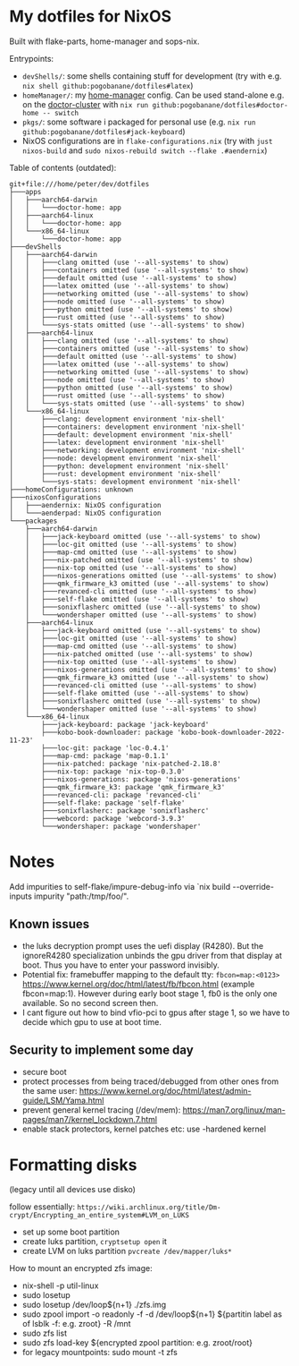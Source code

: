 # My dotfiles for NixOS

Built with flake-parts, home-manager and sops-nix.

Entrypoints:

 - `devShells/`: some shells containing stuff for development (try with e.g. `nix shell github:pogobanane/dotfiles#latex`)
 - `homeManager/`: my [home-manager](https://github.com/nix-community/home-manager) config. Can be used stand-alone e.g. on the [doctor-cluster](https://github.com/TUM-DSE/doctor-cluster-config) with `nix run github:pogobanane/dotfiles#doctor-home -- switch`
 - `pkgs/`: some software i packaged for personal use (e.g. `nix run github:pogobanane/dotfiles#jack-keyboard`)
 - NixOS configurations are in `flake-configurations.nix` (try with `just nixos-build` and `sudo nixos-rebuild switch --flake .#aendernix`)

Table of contents (outdated):

```
git+file:///home/peter/dev/dotfiles
├───apps
│   ├───aarch64-darwin
│   │   └───doctor-home: app
│   ├───aarch64-linux
│   │   └───doctor-home: app
│   └───x86_64-linux
│       └───doctor-home: app
├───devShells
│   ├───aarch64-darwin
│   │   ├───clang omitted (use '--all-systems' to show)
│   │   ├───containers omitted (use '--all-systems' to show)
│   │   ├───default omitted (use '--all-systems' to show)
│   │   ├───latex omitted (use '--all-systems' to show)
│   │   ├───networking omitted (use '--all-systems' to show)
│   │   ├───node omitted (use '--all-systems' to show)
│   │   ├───python omitted (use '--all-systems' to show)
│   │   ├───rust omitted (use '--all-systems' to show)
│   │   └───sys-stats omitted (use '--all-systems' to show)
│   ├───aarch64-linux
│   │   ├───clang omitted (use '--all-systems' to show)
│   │   ├───containers omitted (use '--all-systems' to show)
│   │   ├───default omitted (use '--all-systems' to show)
│   │   ├───latex omitted (use '--all-systems' to show)
│   │   ├───networking omitted (use '--all-systems' to show)
│   │   ├───node omitted (use '--all-systems' to show)
│   │   ├───python omitted (use '--all-systems' to show)
│   │   ├───rust omitted (use '--all-systems' to show)
│   │   └───sys-stats omitted (use '--all-systems' to show)
│   └───x86_64-linux
│       ├───clang: development environment 'nix-shell'
│       ├───containers: development environment 'nix-shell'
│       ├───default: development environment 'nix-shell'
│       ├───latex: development environment 'nix-shell'
│       ├───networking: development environment 'nix-shell'
│       ├───node: development environment 'nix-shell'
│       ├───python: development environment 'nix-shell'
│       ├───rust: development environment 'nix-shell'
│       └───sys-stats: development environment 'nix-shell'
├───homeConfigurations: unknown
├───nixosConfigurations
│   ├───aendernix: NixOS configuration
│   └───aenderpad: NixOS configuration
└───packages
    ├───aarch64-darwin
    │   ├───jack-keyboard omitted (use '--all-systems' to show)
    │   ├───loc-git omitted (use '--all-systems' to show)
    │   ├───map-cmd omitted (use '--all-systems' to show)
    │   ├───nix-patched omitted (use '--all-systems' to show)
    │   ├───nix-top omitted (use '--all-systems' to show)
    │   ├───nixos-generations omitted (use '--all-systems' to show)
    │   ├───qmk_firmware_k3 omitted (use '--all-systems' to show)
    │   ├───revanced-cli omitted (use '--all-systems' to show)
    │   ├───self-flake omitted (use '--all-systems' to show)
    │   ├───sonixflasherc omitted (use '--all-systems' to show)
    │   └───wondershaper omitted (use '--all-systems' to show)
    ├───aarch64-linux
    │   ├───jack-keyboard omitted (use '--all-systems' to show)
    │   ├───loc-git omitted (use '--all-systems' to show)
    │   ├───map-cmd omitted (use '--all-systems' to show)
    │   ├───nix-patched omitted (use '--all-systems' to show)
    │   ├───nix-top omitted (use '--all-systems' to show)
    │   ├───nixos-generations omitted (use '--all-systems' to show)
    │   ├───qmk_firmware_k3 omitted (use '--all-systems' to show)
    │   ├───revanced-cli omitted (use '--all-systems' to show)
    │   ├───self-flake omitted (use '--all-systems' to show)
    │   ├───sonixflasherc omitted (use '--all-systems' to show)
    │   └───wondershaper omitted (use '--all-systems' to show)
    └───x86_64-linux
        ├───jack-keyboard: package 'jack-keyboard'
        ├───kobo-book-downloader: package 'kobo-book-downloader-2022-11-23'
        ├───loc-git: package 'loc-0.4.1'
        ├───map-cmd: package 'map-0.1.1'
        ├───nix-patched: package 'nix-patched-2.18.8'
        ├───nix-top: package 'nix-top-0.3.0'
        ├───nixos-generations: package 'nixos-generations'
        ├───qmk_firmware_k3: package 'qmk_firmware_k3'
        ├───revanced-cli: package 'revanced-cli'
        ├───self-flake: package 'self-flake'
        ├───sonixflasherc: package 'sonixflasherc'
        ├───webcord: package 'webcord-3.9.3'
        └───wondershaper: package 'wondershaper'
```


# Notes

Add impurities to self-flake/impure-debug-info via `nix build --override-inputs impurity "path:/tmp/foo/".


## Known issues

- the luks decryption prompt uses the uefi display (R4280). But the ignoreR4280 specialization unbinds the gpu driver from that display at boot. Thus you have to enter your password invisibly.
- Potential fix: framebuffer mapping to the default tty: `fbcon=map:<0123>` https://www.kernel.org/doc/html/latest/fb/fbcon.html (example fbcon=map:1). However during early boot stage 1, fb0 is the only one available. So no second screen then.
- I cant figure out how to bind vfio-pci to gpus after stage 1, so we have to decide which gpu to use at boot time.


## Security to implement some day

- secure boot
- protect processes from being traced/debugged from other ones from the same user: https://www.kernel.org/doc/html/latest/admin-guide/LSM/Yama.html
- prevent general kernel tracing (/dev/mem): https://man7.org/linux/man-pages/man7/kernel_lockdown.7.html
- enable stack protectors, kernel patches etc: use -hardened kernel

# Formatting disks

(legacy until all devices use disko)

follow essentially: `https://wiki.archlinux.org/title/Dm-crypt/Encrypting_an_entire_system#LVM_on_LUKS`

- set up some boot partition
- create luks partition, `cryptsetup open` it
- create LVM on luks partition `pvcreate /dev/mapper/luks*`

How to mount an encrypted zfs image:

- nix-shell -p util-linux
- sudo losetup
- sudo losetup /dev/loop${n+1} ./zfs.img
- sudo zpool import -o readonly -f -d /dev/loop${n+1} ${partitin label as of lsblk -f: e.g. zroot} -R /mnt
- sudo zfs list
- sudo zfs load-key ${encrypted zpool partition: e.g. zroot/root}
- for legacy mountpoints: sudo mount -t zfs


